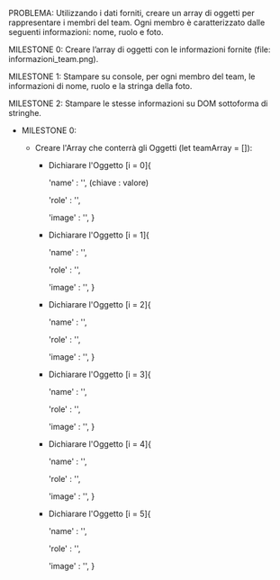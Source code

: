 PROBLEMA: 
Utilizzando i dati forniti, creare un array di oggetti per rappresentare i membri del team. Ogni membro è caratterizzato dalle seguenti informazioni: nome, ruolo e foto.

MILESTONE 0: Creare l’array di oggetti con le informazioni fornite (file: informazioni_team.png).

MILESTONE 1: Stampare su console, per ogni membro del team, le informazioni di nome, ruolo e la stringa della foto.

MILESTONE 2: Stampare le stesse informazioni su DOM sottoforma di stringhe.


- MILESTONE 0:

    - Creare l'Array che conterrà gli Oggetti (let teamArray = []):

        - Dichiarare l'Oggetto [i = 0]{
            
            'name' : '', (chiave : valore)

            'role' : '',

            'image' : '',
        }

        - Dichiarare l'Oggetto [i = 1]{
            
            'name' : '',

            'role' : '',

            'image' : '',
        }

        - Dichiarare l'Oggetto [i = 2]{
            
            'name' : '',

            'role' : '',

            'image' : '',
        }
        
        - Dichiarare l'Oggetto [i = 3]{
            
            'name' : '',

            'role' : '',

            'image' : '',
        }

        - Dichiarare l'Oggetto [i = 4]{
            
            'name' : '',

            'role' : '',

            'image' : '',
        }

        - Dichiarare l'Oggetto [i = 5]{
            
            'name' : '',

            'role' : '',

            'image' : '',
        }
